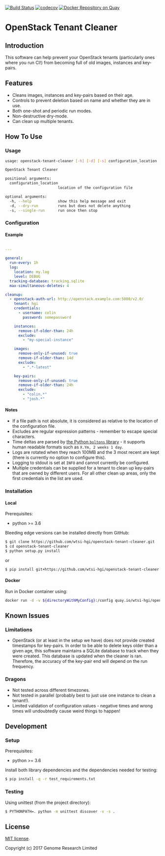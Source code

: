 [![Build Status](https://travis-ci.org/wtsi-hgi/openstack-tenant-cleaner.svg?branch=master)](https://travis-ci.org/wtsi-hgi/openstack-tenant-cleaner)
[![codecov](https://codecov.io/gh/wtsi-hgi/openstack-tenant-cleaner/branch/master/graph/badge.svg)](https://codecov.io/gh/wtsi-hgi/openstack-tenant-cleaner)
[![Docker Repository on Quay](https://quay.io/repository/wtsi-hgi/openstack-tenant-cleaner/status "Docker Repository on Quay")](https://quay.io/repository/wtsi-hgi/openstack-tenant-cleaner)

# OpenStack Tenant Cleaner
## Introduction
This software can help prevent your OpenStack tenants (particularly ones where you run CI!) from becoming full of old 
images, instances and key-pairs.


## Features
- Cleans images, instances and key-pairs based on their age.
- Controls to prevent deletion based on name and whether they are in use.
- Both one-shot and periodic run modes.
- Non-destructive dry-mode.
- Can clean up multiple tenants.


## How To Use
### Usage
```bash
usage: openstack-tenant-cleaner [-h] [-d] [-s] configuration_location

OpenStack Tenant Cleaner

positional arguments:
  configuration_location
                        location of the configuration file

optional arguments:
  -h, --help            show this help message and exit
  -d, --dry-run         runs but does not delete anything
  -s, --single-run      run once then stop
```

### Configuration
#### Example
```yaml

---

general:
  run-every: 1h
  log:
    location: my.log
    level: DEBUG
  tracking-database: tracking.sqlite
  max-simultaneous-deletes: 4

cleanup:
  - openstack-auth-url: http://openstack.example.com:5000/v2.0/
    tenant: hgi
    credentials:
      - username: colin
        password: somepassword

    instances:
      remove-if-older-than: 24h
      exclude:
        - "my-special-instance"

    images:
      remove-only-if-unused: true
      remove-if-older-than: 14d
      exclude:
        - ".*-latest"

    key-pairs:
      remove-only-if-unused: true
      remove-if-older-than: 24h
      exclude:
        - "colin.*"
        - "josh.*"
```

#### Notes
- If a file path is not absolute, it is considered as relative to the location of the configuration file.
- Excludes are regular expression patterns - remember to escape special characters.
- Time deltas are parsed by [the Python `boltons` library](
http://boltons.readthedocs.io/en/latest/timeutils.html#boltons.timeutils.parse_timedelta) - it supports human readable
formats such as `X.Ym, 2 weeks 1 day`.
- Logs are rotated when they reach 100MB and the 3 most recent are kept (there is currently no option to configure 
this).
- Logging to stdout is set at `INFO` and cannot currently be configured.
- Multiple credentials can be supplied for a tenant to clean up key-pairs that are owned by different users. For all 
other clean up areas, only the first credentials in the list are used.

### Installation
#### Local
Prerequisites:
- python >= 3.6

Bleeding edge versions can be installed directly from GitHub:
```bash
$ git clone https://github.com/wtsi-hgi/openstack-tenant-cleaner.git
$ cd openstack-tenant-cleaner
$ python setup.py install
```
or
```bash
$ pip install git+https://github.com/wtsi-hgi/openstack-tenant-cleaner.git@master#egg=openstacktenantcleaner
```

#### Docker
Run in Docker container using:
```bash
docker run -d -v ${directoryWithMyConfig}:/config quay.io/wtsi-hgi/openstack-tenant-cleaner /config/my-config.yml
```


## Known Issues
### Limitations
- OpenStack (or at least in the setup we have) does not provide created timestamps for key-pairs. In order to be able
to delete keys older than a given age, this software maintains a SQLite database to track when they were created. This 
database is updated when the cleaner is ran. Therefore, the accuracy of the key-pair end will depend on the run 
frequency.

### Dragons
- Not tested across different timezones.
- Not tested in parallel (probably best to just use one instance to clean a tenant!).
- Limited validation of configuration values - negative times and wrong times will undoubtedly cause weird things to 
happen! 


## Development
### Setup
Prerequisites:
- python >= 3.6

Install both library dependencies and the dependencies needed for testing:
```bash
$ pip install -q -r test_requirements.txt
```

### Testing
Using unittest (from the project directory):
```bash
$ PYTHONPATH=. python -m unittest discover -v -s .
```


## License
[MIT license](LICENSE.txt).

Copyright (c) 2017 Genome Research Limited
